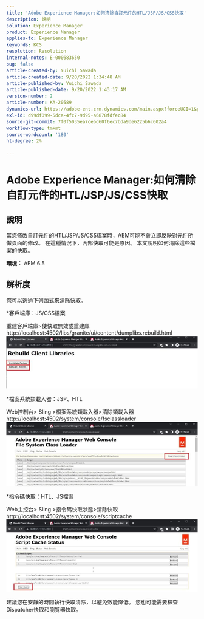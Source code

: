 ```yaml
---
title: 'Adobe Experience Manager:如何清除自訂元件的HTL/JSP/JS/CSS快取'
description: 說明
solution: Experience Manager
product: Experience Manager
applies-to: Experience Manager
keywords: KCS
resolution: Resolution
internal-notes: E-000683650
bug: false
article-created-by: Yuichi Sawada
article-created-date: 9/20/2022 1:34:48 AM
article-published-by: Yuichi Sawada
article-published-date: 9/20/2022 1:43:17 AM
version-number: 2
article-number: KA-20589
dynamics-url: https://adobe-ent.crm.dynamics.com/main.aspx?forceUCI=1&pagetype=entityrecord&etn=knowledgearticle&id=c9815964-8438-ed11-9db1-0022480862c6
exl-id: d99df099-5dca-4fc7-9d95-a6878fdfec84
source-git-commit: 7f0f5035ea7cebd60f6ec7bda9de6225b6c602a4
workflow-type: tm+mt
source-wordcount: '180'
ht-degree: 2%

---
```


# Adobe Experience Manager:如何清除自訂元件的HTL/JSP/JS/CSS快取

## 說明


當您修改自訂元件的HTL/JSP/JS/CSS檔案時，AEM可能不會立即反映對元件所做頁面的修改。 在這種情況下，內部快取可能是原因。
本文說明如何清除這些檔案的快取。

<b>環境：</b>
AEM 6.5


## 解析度


您可以透過下列函式來清除快取。

\*客戶端庫：JS/CSS檔案

重建客戶端庫>使快取無效或重建庫http://localhost:4502/libs/granite/ui/content/dumplibs.rebuild.html 
     ![](assets/ed2f2e85-af35-ed11-9db1-0022480869de.png)

\*檔案系統類載入器：JSP、HTL

Web控制台> Sling >檔案系統類載入器>清除類載入器http://localhost:4502/system/console/fsclassloader
     ![](assets/2438888b-af35-ed11-9db1-0022480869de.png)

\*指令碼快取：HTL、JS檔案

Web主控台> Sling >指令碼快取狀態>清除快取http://localhost:4502/system/console/scriptcache
     ![](assets/c97ddd91-af35-ed11-9db1-0022480869de.png)

建議您在安靜的時間執行快取清除，以避免效能降低。
您也可能需要檢查Dispatcher快取和瀏覽器快取。
